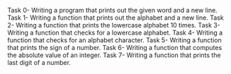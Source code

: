 Task 0- Writing a program that prints out the given word and a new line.
Task 1- Writing a function that prints out the alphabet and a new line.
Task 2- Writing a function that prints the lowercase alphabet 10 times.
Task 3- Writing a function that checks for a lowercase alphabet.
Task 4- Writing a function that checks for an alphabet character.
Task 5- Writing a function that prints the sign of a number.
Task 6- Writing a function that computes the absolute value of an integer.
Task 7- Writing a function that prints the last digit of a number.
